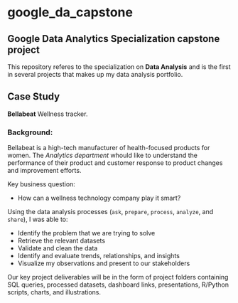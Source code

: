 # google_da_capstone
## Google Data Analytics Specialization capstone project
This repository referes to the specialization on **Data Analysis** and is the first in several projects that makes up my data analysis portfolio.

## Case Study
**Bellabeat** Wellness tracker.

### Background:
Bellabeat is a high-tech manufacturer of health-focused products for women. The *Analytics department* whould like to understand the performance of their product and customer response to product changes and improvement efforts.

Key business question:

* How can a wellness technology company play it smart?

Using the data analysis processes (`ask`, `prepare`, `process`, `analyze`, and `share`), I was able to:

* Identify the problem that we are trying to solve
* Retrieve the relevant datasets
* Validate and clean the data
* Identify and evaluate trends, relationships, and insights
* Visualize my observations and present to our stakeholders

Our key project deliverables will be in the form of project folders containing SQL queries, processed datasets, dashboard links, presentations, R/Python scripts, charts, and illustrations.
